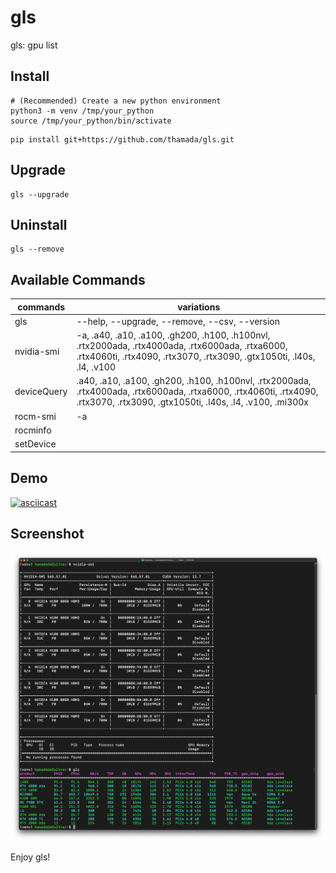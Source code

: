 # gls

gls: gpu list

## Install

```
# (Recommended) Create a new python environment
python3 -m venv /tmp/your_python
source /tmp/your_python/bin/activate
```

```
pip install git+https://github.com/thamada/gls.git
```

## Upgrade

```
gls --upgrade
```


## Uninstall

```
gls --remove
```

## Available Commands

| commands           | variations                 |
|--------------------|----------------------------|
| gls                | --help, --upgrade, --remove, --csv, --version|
| nvidia-smi         | -a, .a40, .a10, .a100, .gh200, .h100, .h100nvl, .rtx2000ada, .rtx4000ada, .rtx6000ada, .rtxa6000, .rtx4060ti, .rtx4090, .rtx3070, .rtx3090, .gtx1050ti, .l40s, .l4, .v100|
| deviceQuery        | .a40, .a10, .a100, .gh200, .h100, .h100nvl, .rtx2000ada, .rtx4000ada, .rtx6000ada, .rtxa6000, .rtx4060ti, .rtx4090, .rtx3070, .rtx3090, .gtx1050ti, .l40s, .l4, .v100, .mi300x |
| rocm-smi           | -a                         |
| rocminfo           |                            |
| setDevice          |                            |

## Demo

[![asciicast](https://asciinema.org/a/TXn0LrBbp59YItJhZk87GDcit.svg)](https://asciinema.org/a/TXn0LrBbp59YItJhZk87GDcit)

## Screenshot
![screenshot](./ss.png)

Enjoy gls!
